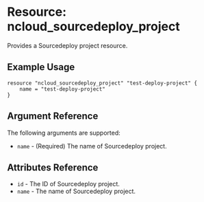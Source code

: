 # Resource: ncloud_sourcedeploy_project

Provides a Sourcedeploy project resource.

## Example Usage

```hcl
resource "ncloud_sourcedeploy_project" "test-deploy-project" {
	name = "test-deploy-project"
}
```

## Argument Reference

The following arguments are supported:

* `name` - (Required) The name of Sourcedeploy project.

## Attributes Reference

* `id` - The ID of Sourcedeploy project.
* `name` - The name of Sourcedeploy project.

